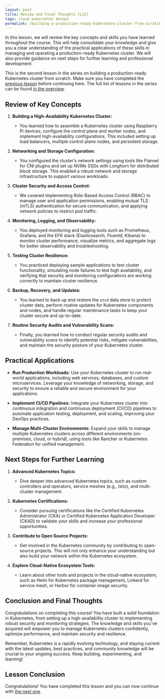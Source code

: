 ```yaml
---
layout: post
title: Review and Final Thoughts (L32)
tags: cloud kubernetes devops
permalink: /building-a-production-ready-kubernetes-cluster-from-scratch/lesson-32
---
```


In this lesson, we will review the key concepts and skills you have learned
throughout the course. This will help consolidate your knowledge and give you a
clear understanding of the practical applications of these skills in managing
and operating a production-ready Kubernetes cluster. We will also provide
guidance on next steps for further learning and professional development.

This is the second lesson in the series on building a production-ready
Kubernetes cluster from scratch. Make sure you have completed the
[previous lesson](/building-a-production-ready-kubernetes-cluster-from-scratch/lesson-X)
before continuing here. The full list of lessons in the series can be found
[in the overview](/building-a-production-ready-kubernetes-cluster-from-scratch).

## Review of Key Concepts

1. **Building a High-Availability Kubernetes Cluster:**

   - You learned how to assemble a Kubernetes cluster using Raspberry Pi
     devices, configure the control plane and worker nodes, and implement
     high-availability configurations. This included setting up load balancers,
     multiple control plane nodes, and persistent storage.

2. **Networking and Storage Configuration:**

   - You configured the cluster’s network settings using tools like Flannel for
     CNI plugins and set up NVMe SSDs with Longhorn for distributed block
     storage. This enabled a robust network and storage infrastructure to
     support various workloads.

3. **Cluster Security and Access Control:**

   - We covered implementing Role-Based Access Control (RBAC) to manage user and
     application permissions, enabling mutual TLS (mTLS) authentication for
     secure communication, and applying network policies to restrict pod
     traffic.

4. **Monitoring, Logging, and Observability:**

   - You deployed monitoring and logging tools such as Prometheus, Grafana, and
     the EFK stack (Elasticsearch, Fluentd, Kibana) to monitor cluster
     performance, visualize metrics, and aggregate logs for better observability
     and troubleshooting.

5. **Testing Cluster Resilience:**

   - You practiced deploying sample applications to test cluster functionality,
     simulating node failures to test high availability, and verifying that
     security and monitoring configurations are working correctly to maintain
     cluster resilience.

6. **Backup, Recovery, and Updates:**

   - You learned to back up and restore the `etcd` data store to protect cluster
     data, perform routine updates for Kubernetes components and nodes, and
     handle regular maintenance tasks to keep your cluster secure and
     up-to-date.

7. **Routine Security Audits and Vulnerability Scans:**
   - Finally, you learned how to conduct regular security audits and
     vulnerability scans to identify potential risks, mitigate vulnerabilities,
     and maintain the security posture of your Kubernetes cluster.

## Practical Applications

- **Run Production Workloads:** Use your Kubernetes cluster to run real-world
  applications, including web services, databases, and custom microservices.
  Leverage your knowledge of networking, storage, and security to ensure a
  reliable and secure environment for your applications.

- **Implement CI/CD Pipelines:** Integrate your Kubernetes cluster into
  continuous integration and continuous deployment (CI/CD) pipelines to automate
  application testing, deployment, and scaling, improving your DevOps practices.

- **Manage Multi-Cluster Environments:** Expand your skills to manage multiple
  Kubernetes clusters across different environments (on-premises, cloud, or
  hybrid), using tools like Rancher or Kubernetes Federation for unified
  management.

## Next Steps for Further Learning

1. **Advanced Kubernetes Topics:**

   - Dive deeper into advanced Kubernetes topics, such as custom controllers and
     operators, service meshes (e.g., Istio), and multi-cluster management.

2. **Kubernetes Certifications:**

   - Consider pursuing certifications like the Certified Kubernetes
     Administrator (CKA) or Certified Kubernetes Application Developer (CKAD) to
     validate your skills and increase your professional opportunities.

3. **Contribute to Open Source Projects:**

   - Get involved in the Kubernetes community by contributing to open-source
     projects. This will not only enhance your understanding but also build your
     network within the Kubernetes ecosystem.

4. **Explore Cloud-Native Ecosystem Tools:**
   - Learn about other tools and projects in the cloud-native ecosystem, such as
     Helm for Kubernetes package management, Linkerd for service mesh, or Harbor
     for container image security.

## Conclusion and Final Thoughts

Congratulations on completing this course! You have built a solid foundation in
Kubernetes, from setting up a high-availability cluster to implementing robust
security and monitoring strategies. The knowledge and skills you’ve acquired
will empower you to manage Kubernetes clusters confidently, optimize
performance, and maintain security and resilience.

Remember, Kubernetes is a rapidly evolving technology, and staying current with
the latest updates, best practices, and community knowledge will be crucial to
your ongoing success. Keep building, experimenting, and learning!

## Lesson Conclusion

Congratulations! You have completed this lesson and you can now continue with
[the next one](/building-a-production-ready-kubernetes-cluster-from-scratch/lesson-33).
